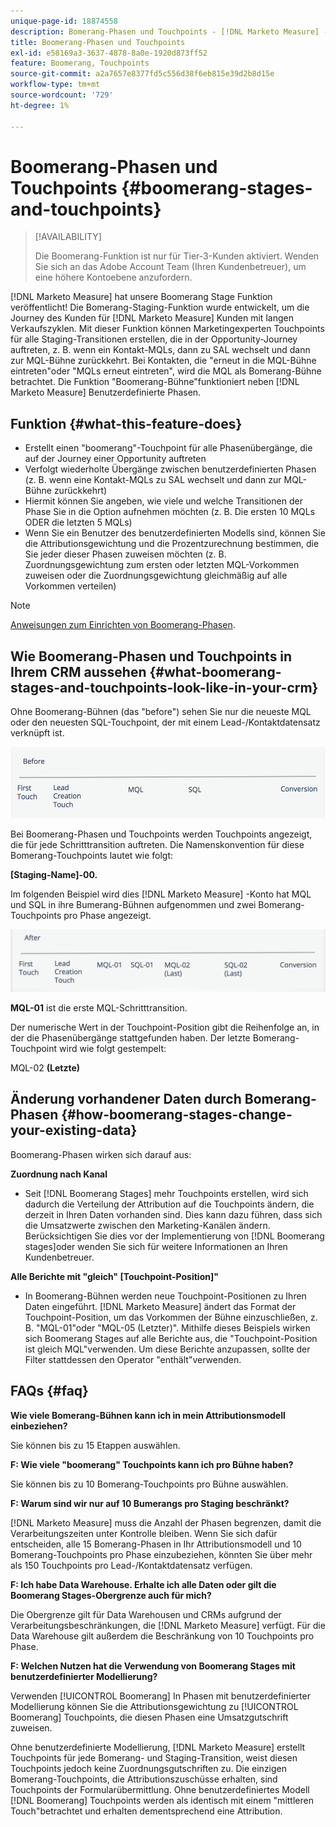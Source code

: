 ```yaml
---
unique-page-id: 18874558
description: Bomerang-Phasen und Touchpoints - [!DNL Marketo Measure] - Produktdokumentation
title: Boomerang-Phasen und Touchpoints
exl-id: e58169a3-3637-4878-8a0e-1920d873ff52
feature: Boomerang, Touchpoints
source-git-commit: a2a7657e8377fd5c556d38f6eb815e39d2b8d15e
workflow-type: tm+mt
source-wordcount: '729'
ht-degree: 1%

---
```


# Boomerang-Phasen und Touchpoints {#boomerang-stages-and-touchpoints}

>[!AVAILABILITY]
>
>Die Boomerang-Funktion ist nur für Tier-3-Kunden aktiviert. Wenden Sie sich an das Adobe Account Team (Ihren Kundenbetreuer), um eine höhere Kontoebene anzufordern.

[!DNL Marketo Measure] hat unsere Boomerang Stage Funktion veröffentlicht! Die Bomerang-Staging-Funktion wurde entwickelt, um die Journey des Kunden für [!DNL Marketo Measure] Kunden mit langen Verkaufszyklen. Mit dieser Funktion können Marketingexperten Touchpoints für alle Staging-Transitionen erstellen, die in der Opportunity-Journey auftreten, z. B. wenn ein Kontakt-MQLs, dann zu SAL wechselt und dann zur MQL-Bühne zurückkehrt. Bei Kontakten, die &quot;erneut in die MQL-Bühne eintreten&quot;oder &quot;MQLs erneut eintreten&quot;, wird die MQL als Bomerang-Bühne betrachtet. Die Funktion &quot;Boomerang-Bühne&quot;funktioniert neben [!DNL Marketo Measure] Benutzerdefinierte Phasen.

## Funktion {#what-this-feature-does}

* Erstellt einen &quot;boomerang&quot;-Touchpoint für alle Phasenübergänge, die auf der Journey einer Opportunity auftreten
* Verfolgt wiederholte Übergänge zwischen benutzerdefinierten Phasen (z. B. wenn eine Kontakt-MQLs zu SAL wechselt und dann zur MQL-Bühne zurückkehrt)
* Hiermit können Sie angeben, wie viele und welche Transitionen der Phase Sie in die Option aufnehmen möchten (z. B. Die ersten 10 MQLs ODER die letzten 5 MQLs)
* Wenn Sie ein Benutzer des benutzerdefinierten Modells sind, können Sie die Attributionsgewichtung und die Prozentzurechnung bestimmen, die Sie jeder dieser Phasen zuweisen möchten (z. B. Zuordnungsgewichtung zum ersten oder letzten MQL-Vorkommen zuweisen oder die Zuordnungsgewichtung gleichmäßig auf alle Vorkommen verteilen)

>[!NOTE]
>
>[Anweisungen zum Einrichten von Boomerang-Phasen](/help/advanced-marketo-measure-features/boomerang/setting-up-boomerang-stages.md).

## Wie Boomerang-Phasen und Touchpoints in Ihrem CRM aussehen {#what-boomerang-stages-and-touchpoints-look-like-in-your-crm}

Ohne Boomerang-Bühnen (das &quot;before&quot;) sehen Sie nur die neueste MQL oder den neuesten SQL-Touchpoint, der mit einem Lead-/Kontaktdatensatz verknüpft ist.

![](assets/1.png)

Bei Boomerang-Phasen und Touchpoints werden Touchpoints angezeigt, die für jede Schritttransition auftreten. Die Namenskonvention für diese Bomerang-Touchpoints lautet wie folgt:

**[Staging-Name]-00.**

Im folgenden Beispiel wird dies [!DNL Marketo Measure] -Konto hat MQL und SQL in ihre Bumerang-Bühnen aufgenommen und zwei Bomerang-Touchpoints pro Phase angezeigt.

![](assets/2.png)

**MQL-01** ist die erste MQL-Schritttransition.

Der numerische Wert in der Touchpoint-Position gibt die Reihenfolge an, in der die Phasenübergänge stattgefunden haben. Der letzte Bomerang-Touchpoint wird wie folgt gestempelt:

MQL-02 **(Letzte)**

## Änderung vorhandener Daten durch Bomerang-Phasen {#how-boomerang-stages-change-your-existing-data}

Boomerang-Phasen wirken sich darauf aus:

**Zuordnung nach Kanal**

* Seit [!DNL Boomerang Stages] mehr Touchpoints erstellen, wird sich dadurch die Verteilung der Attribution auf die Touchpoints ändern, die derzeit in Ihren Daten vorhanden sind. Dies kann dazu führen, dass sich die Umsatzwerte zwischen den Marketing-Kanälen ändern. Berücksichtigen Sie dies vor der Implementierung von [!DNL Boomerang stages]oder wenden Sie sich für weitere Informationen an Ihren Kundenbetreuer.

**Alle Berichte mit &quot;gleich&quot; [Touchpoint-Position]&quot;**

* In Boomerang-Bühnen werden neue Touchpoint-Positionen zu Ihren Daten eingeführt. [!DNL Marketo Measure] ändert das Format der Touchpoint-Position, um das Vorkommen der Bühne einzuschließen, z. B. &quot;MQL-01&quot;oder &quot;MQL-05 (Letzter)&quot;. Mithilfe dieses Beispiels wirken sich Boomerang Stages auf alle Berichte aus, die &quot;Touchpoint-Position ist gleich MQL&quot;verwenden. Um diese Berichte anzupassen, sollte der Filter stattdessen den Operator &quot;enthält&quot;verwenden.

## FAQs {#faq}

**Wie viele Bomerang-Bühnen kann ich in mein Attributionsmodell einbeziehen?**

Sie können bis zu 15 Etappen auswählen.

**F: Wie viele &quot;boomerang&quot; Touchpoints kann ich pro Bühne haben?**

Sie können bis zu 10 Bomerang-Touchpoints pro Bühne auswählen.

**F: Warum sind wir nur auf 10 Bumerangs pro Staging beschränkt?**

[!DNL Marketo Measure] muss die Anzahl der Phasen begrenzen, damit die Verarbeitungszeiten unter Kontrolle bleiben. Wenn Sie sich dafür entscheiden, alle 15 Bomerang-Phasen in Ihr Attributionsmodell und 10 Bomerang-Touchpoints pro Phase einzubeziehen, könnten Sie über mehr als 150 Touchpoints pro Lead-/Kontaktdatensatz verfügen.

**F: Ich habe Data Warehouse. Erhalte ich alle Daten oder gilt die Boomerang Stages-Obergrenze auch für mich?**

Die Obergrenze gilt für Data Warehousen und CRMs aufgrund der Verarbeitungsbeschränkungen, die [!DNL Marketo Measure] verfügt. Für die Data Warehouse gilt außerdem die Beschränkung von 10 Touchpoints pro Phase.

**F: Welchen Nutzen hat die Verwendung von Boomerang Stages mit benutzerdefinierter Modellierung?**

Verwenden [!UICONTROL Boomerang] In Phasen mit benutzerdefinierter Modellierung können Sie die Attributionsgewichtung zu [!UICONTROL Boomerang] Touchpoints, die diesen Phasen eine Umsatzgutschrift zuweisen.

Ohne benutzerdefinierte Modellierung, [!DNL Marketo Measure] erstellt Touchpoints für jede Bomerang- und Staging-Transition, weist diesen Touchpoints jedoch keine Zuordnungsgutschriften zu. Die einzigen Bomerang-Touchpoints, die Attributionszuschüsse erhalten, sind Touchpoints der Formularübermittlung. Ohne benutzerdefiniertes Modell [!DNL Boomerang] Touchpoints werden als identisch mit einem &quot;mittleren Touch&quot;betrachtet und erhalten dementsprechend eine Attribution.
